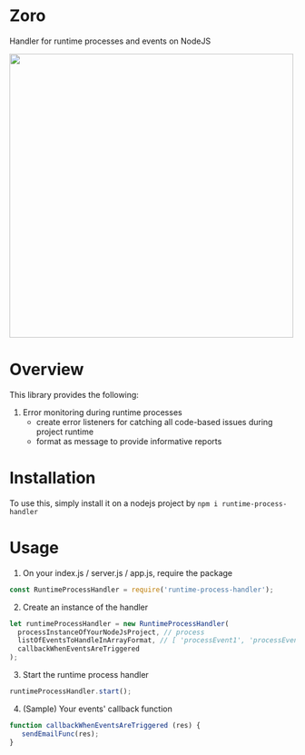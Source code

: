 # Zoro
Handler for runtime processes and events on NodeJS

<img src="https://i.pinimg.com/originals/ce/0d/9c/ce0d9c3de975cabe693fc1bec8982100.jpg" height="500">

# Overview
This library provides the following:
  1. Error monitoring during runtime processes
      - create error listeners for catching all code-based issues during project runtime
      - format as message to provide informative reports

# Installation
To use this, simply install it on a nodejs project by `npm i runtime-process-handler`

# Usage

1. On your index.js / server.js / app.js, require the package
```javascript
const RuntimeProcessHandler = require('runtime-process-handler');
```
2. Create an instance of the handler
```javascript
let runtimeProcessHandler = new RuntimeProcessHandler(
  processInstanceOfYourNodeJsProject, // process
  listOfEventsToHandleInArrayFormat, // [ 'processEvent1', 'processEvent2' ... ]
  callbackWhenEventsAreTriggered
);
```

3. Start the runtime process handler
```javascript
runtimeProcessHandler.start();
```

4. (Sample) Your events' callback function
```javascript
function callbackWhenEventsAreTriggered (res) {
   sendEmailFunc(res);
}
```
